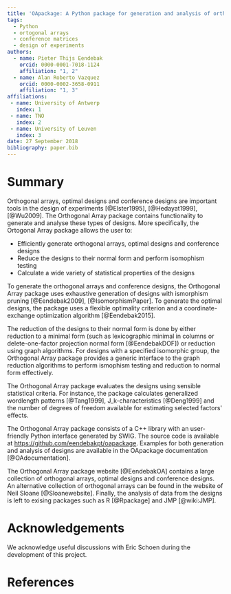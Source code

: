 ```yaml
---
title: 'OApackage: A Python package for generation and analysis of orthogonal arrays and conference designs'
tags:
  - Python
  - ortogonal arrays
  - conference matrices
  - design of experiments
authors:
  - name: Pieter Thijs Eendebak
    orcid: 0000-0001-7018-1124
    affiliation: "1, 2"
  - name: Alan Roberto Vazquez
    orcid: 0000-0002-3658-0911
    affiliation: "1, 3"
affiliations:
 - name: University of Antwerp
   index: 1
 - name: TNO
   index: 2
 - name: University of Leuven
   index: 3
date: 27 September 2018
bibliography: paper.bib
---
```


# Summary

Orthogonal arrays, optimal designs and conference designs are important tools in the design of
experiments [@Elster1995], [@Hedayat1999], [@Wu2009]. The Orthogonal Array package contains functionality 
to generate and analyse these types of designs. More specifically, the Ortogonal Array package allows 
the user to:

* Efficiently generate orthogonal arrays, optimal designs and conference designs
* Reduce the designs to their normal form and perform isomophism testing 
* Calculate a wide variety of statistical properties of the designs

To generate the orthogonal arrays and conference designs, the Orthogonal Array package uses exhaustive 
generation of designs with ismorphism pruning [@Eendebak2009], [@IsomorphismPaper]. To generate the
optimal designs, the package uses a flexible optimality criterion and a coordinate-exchange 
optimization algorithm [@Eendebak2015].

The reduction of the designs to their normal form is done by either reduction to a minimal form 
(such as lexicographic minimal in columns or delete-one-factor projection normal form [@EendebakDOF])
or reduction using graph algorithms. For designs with a specified isomorphic group, the Orthogonal 
Array package provides a generic interface to the graph reduction algorithms to perform ismophism 
testing and reduction to normal form effectively.

The Orthogonal Array package evaluates the designs using sensible statistical criteria. For instance,
the package calculates generalized wordlength patterns [@Tang1999], J_k-characteristics [@Deng1999] 
and the number of degrees of freedom available for estimating selected factors' effects.

The Orthogonal Array package consists of a C++ library with an user-friendly Python interface generated
by SWIG. The source code is available at https://github.com/eendebakpt/oapackage. Examples for both 
generation and analysis of designs are available in the OApackage documentation [@OAdocumentation].

The Orthogonal Array package website [@EendebakOA] contains a large collection of orthogonal arrays, 
optimal designs and conference designs. An alternative collection of orthogonal arrays can be found in 
the website of Neil Sloane [@Sloanewebsite]. Finally, the analysis of data from the designs is left to exising packages such as
R [@Rpackage] and JMP [@wiki:JMP].

# Acknowledgements

We acknowledge useful discussions with Eric Schoen during the development of this project.

# References
